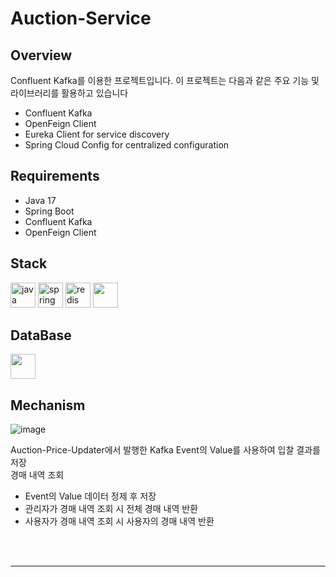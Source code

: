 # Auction-Service

## Overview

Confluent Kafka를 이용한 프로젝트입니다. 이 프로젝트는 다음과 같은 주요 기능 및 라이브러리를 활용하고 있습니다

- Confluent Kafka
- OpenFeign Client
- Eureka Client for service discovery
- Spring Cloud Config for centralized configuration

## Requirements

- Java 17
- Spring Boot
- Confluent Kafka
- OpenFeign Client

## Stack

<p align="left">
  <img src="https://cdn.jsdelivr.net/gh/devicons/devicon/icons/java/java-original.svg" alt="java" width="40" height="40"/>
  <img src="https://cdn.jsdelivr.net/gh/devicons/devicon/icons/spring/spring-original.svg" alt="spring" width="40" height="40"/>
  <img src="https://companieslogo.com/img/orig/CFLT-c4a50286.png?t=1627024622" alt="redis" width="40" height="40"/>
    <img src="https://cdn.jsdelivr.net/gh/devicons/devicon/icons/gradle/gradle-plain.svg" width="40" height="40"/>
</p>

## DataBase

<img src="https://cdn.jsdelivr.net/gh/devicons/devicon/icons/mysql/mysql-plain.svg" width="40" height="40"/>
          

## Mechanism

![image](https://github.com/wooriFisa-Final-Project-F4/auction-logger/assets/119636839/5e1d0209-aec5-41c8-8211-337bf50f87dd)

Auction-Price-Updater에서 발행한 Kafka Event의 Value를 사용하여 입찰 결과를 저장<br>
경매 내역 조회

- Event의 Value 데이터 정제 후 저장
- 관리자가 경매 내역 조회 시 전체 경매 내역 반환
- 사용자가 경매 내역 조회 시 사용자의 경매 내역 반환

<br><br>

---
